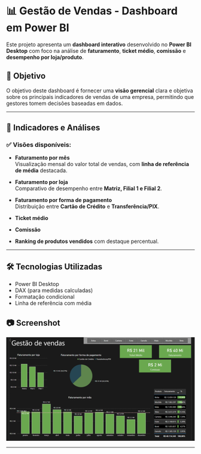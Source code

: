 # 📊 Gestão de Vendas - Dashboard em Power BI

Este projeto apresenta um **dashboard interativo** desenvolvido no **Power BI Desktop** com foco na análise de **faturamento**, **ticket médio**, **comissão** e **desempenho por loja/produto**.

## 🎯 Objetivo

O objetivo deste dashboard é fornecer uma **visão gerencial** clara e objetiva sobre os principais indicadores de vendas de uma empresa, permitindo que gestores tomem decisões baseadas em dados.

---

## 📌 Indicadores e Análises

### ✅ Visões disponíveis:

- **Faturamento por mês**  
  Visualização mensal do valor total de vendas, com **linha de referência de média** destacada.
  
- **Faturamento por loja**  
  Comparativo de desempenho entre **Matriz, Filial 1 e Filial 2**.

- **Faturamento por forma de pagamento**  
  Distribuição entre **Cartão de Crédito** e **Transferência/PIX**.

- **Ticket médio**
- **Comissão**
- **Ranking de produtos vendidos** com destaque percentual.

---


## 🛠️ Tecnologias Utilizadas

- Power BI Desktop
- DAX (para medidas calculadas)
- Formatação condicional
- Linha de referência com média


## 📷 Screenshot

![Dashboard de Vendas](imagemPB/Dash.png)

---


